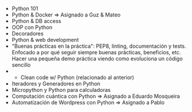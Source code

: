 - Python 101
- Python & Docker => Asignado a Guz & Mateo
- Python & DB access
- OOP con Python
- Decoradores
- Python & web development
- "Buenas prácticas en la práctica": PEP8, linting, documentación y tests. Enfocado a por qué seguir siempre buenas prácticas, beneficios, etc. Hacer una pequeña demo práctica viendo como evoluciona un código sencillo
- - Clean code w/ Python (relacionado al anterior)
- Iteradores y Generadores en Python
- Micropython y Python para calculadoras
- Computación cuántica con Python => Asignado a Eduardo Mosqueira
- Automatización de Wordpress con Python => Asignado a Pablo
 
